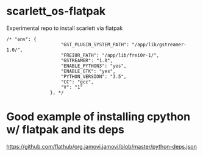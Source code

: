 # scarlett_os-flatpak
Experimental repo to install scarlett via flatpak


```
/* "env": {
                    "GST_PLUGIN_SYSTEM_PATH": "/app/lib/gstreamer-1.0/",
                    "FREI0R_PATH": "/app/lib/frei0r-1/",
                    "GSTREAMER": "1.0",
                    "ENABLE_PYTHON3": "yes",
                    "ENABLE_GTK": "yes",
                    "PYTHON_VERSION": "3.5",
                    "CC": "gcc",
                    "V": "1"
                }, */
```


# Good example of installing cpython w/ flatpak and its deps

https://github.com/flathub/org.jamovi.jamovi/blob/master/python-deps.json
